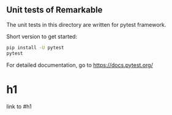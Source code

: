 ## Unit tests of Remarkable

The unit tests in this directory are written for pytest framework.

Short version to get started:

```bash
pip install -U pytest
pytest
```

For detailed documentation, go to https://docs.pytest.org/

# h1
link to #h1
